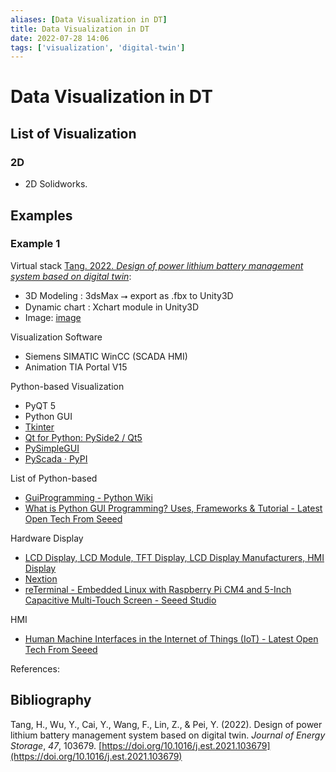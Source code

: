 ```yaml
---
aliases: [Data Visualization in DT]
title: Data Visualization in DT
date: 2022-07-28 14:06
tags: ['visualization', 'digital-twin']
---
```


# Data Visualization in DT

## List of Visualization

### 2D

- 2D Solidworks.

## Examples

### Example 1

Virtual stack [Tang. 2022. *Design of power lithium battery management system based on digital twin*](zotero://select/items/1_YTSXBP5Q):

- 3D Modeling : 3dsMax ⭢ export as .fbx to Unity3D
- Dynamic chart : Xchart module in Unity3D
- Image: [image](https://ars.els-cdn.com/content/image/1-s2.0-S2352152X21013542-gr6_lrg.jpg)

Visualization Software

- Siemens SIMATIC WinCC (SCADA HMI)
- Animation TIA Portal V15

Python-based Visualization

- PyQT 5
- Python GUI
- [Tkinter](https://wiki.python.org/moin/TkInter)
- [Qt for Python: PySide2 / Qt5](https://www.qt.io/qt-for-python)
- [PySimpleGUI](https://pysimplegui.readthedocs.io/en/latest/)
- [PyScada · PyPI](https://pypi.org/project/PyScada/)

List of Python-based

- [GuiProgramming - Python Wiki](https://wiki.python.org/moin/GuiProgramming)
- [What is Python GUI Programming? Uses, Frameworks & Tutorial - Latest Open Tech From Seeed](https://www.seeedstudio.com/blog/2021/07/19/what-is-python-gui-programming-uses-frameworks-tutorial/)

Hardware Display

- [LCD Display, LCD Module, TFT Display, LCD Display Manufacturers, HMI Display](https://www.stoneitech.com/)
- [Nextion](https://nextion.tech/)
- [reTerminal - Embedded Linux with Raspberry Pi CM4 and 5-Inch Capacitive Multi-Touch Screen - Seeed Studio](https://www.seeedstudio.com/ReTerminal-with-CM4-p-4904.html)

HMI

- [Human Machine Interfaces in the Internet of Things (IoT) - Latest Open Tech From Seeed](https://www.seeedstudio.com/blog/2021/04/19/human-machine-interfaces-in-the-internet-of-things-iot/)

References:

## Bibliography

Tang, H., Wu, Y., Cai, Y., Wang, F., Lin, Z., & Pei, Y. (2022). Design of power lithium battery management system based on digital twin. _Journal of Energy Storage_, _47_, 103679. [https://doi.org/10.1016/j.est.2021.103679](https://doi.org/10.1016/j.est.2021.103679)

